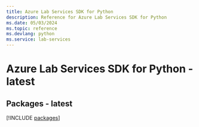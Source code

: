 ```yaml
---
title: Azure Lab Services SDK for Python
description: Reference for Azure Lab Services SDK for Python
ms.date: 05/03/2024
ms.topic: reference
ms.devlang: python
ms.service: lab-services
---
```

# Azure Lab Services SDK for Python - latest
## Packages - latest
[!INCLUDE [packages](lab-services-index.md)]